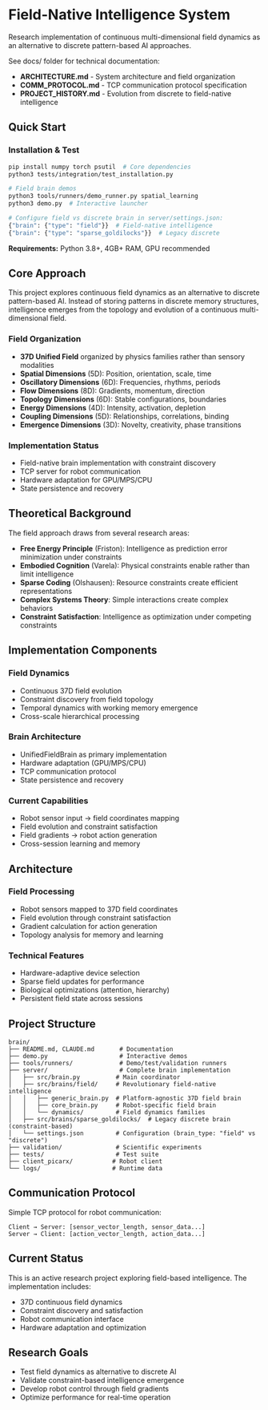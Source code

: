 # Field-Native Intelligence System

Research implementation of continuous multi-dimensional field dynamics as an alternative to discrete pattern-based AI approaches.

See docs/ folder for technical documentation:
- **ARCHITECTURE.md** - System architecture and field organization
- **COMM_PROTOCOL.md** - TCP communication protocol specification
- **PROJECT_HISTORY.md** - Evolution from discrete to field-native intelligence

## Quick Start

### Installation & Test
```bash
pip install numpy torch psutil  # Core dependencies
python3 tests/integration/test_installation.py

# Field brain demos
python3 tools/runners/demo_runner.py spatial_learning
python3 demo.py  # Interactive launcher

# Configure field vs discrete brain in server/settings.json:
{"brain": {"type": "field"}}  # Field-native intelligence
{"brain": {"type": "sparse_goldilocks"}}  # Legacy discrete
```

**Requirements:** Python 3.8+, 4GB+ RAM, GPU recommended

## Core Approach

This project explores continuous field dynamics as an alternative to discrete pattern-based AI. Instead of storing patterns in discrete memory structures, intelligence emerges from the topology and evolution of a continuous multi-dimensional field.

### Field Organization
- **37D Unified Field** organized by physics families rather than sensory modalities
- **Spatial Dimensions** (5D): Position, orientation, scale, time
- **Oscillatory Dimensions** (6D): Frequencies, rhythms, periods
- **Flow Dimensions** (8D): Gradients, momentum, direction
- **Topology Dimensions** (6D): Stable configurations, boundaries
- **Energy Dimensions** (4D): Intensity, activation, depletion
- **Coupling Dimensions** (5D): Relationships, correlations, binding
- **Emergence Dimensions** (3D): Novelty, creativity, phase transitions

### Implementation Status
- Field-native brain implementation with constraint discovery
- TCP server for robot communication
- Hardware adaptation for GPU/MPS/CPU
- State persistence and recovery

## Theoretical Background

The field approach draws from several research areas:

- **Free Energy Principle** (Friston): Intelligence as prediction error minimization under constraints
- **Embodied Cognition** (Varela): Physical constraints enable rather than limit intelligence
- **Sparse Coding** (Olshausen): Resource constraints create efficient representations
- **Complex Systems Theory**: Simple interactions create complex behaviors
- **Constraint Satisfaction**: Intelligence as optimization under competing constraints

## Implementation Components

### Field Dynamics
- Continuous 37D field evolution
- Constraint discovery from field topology
- Temporal dynamics with working memory emergence
- Cross-scale hierarchical processing

### Brain Architecture
- UnifiedFieldBrain as primary implementation
- Hardware adaptation (GPU/MPS/CPU)
- TCP communication protocol
- State persistence and recovery

### Current Capabilities
- Robot sensor input → field coordinates mapping
- Field evolution and constraint satisfaction
- Field gradients → robot action generation
- Cross-session learning and memory

## Architecture

### Field Processing
- Robot sensors mapped to 37D field coordinates
- Field evolution through constraint satisfaction
- Gradient calculation for action generation
- Topology analysis for memory and learning

### Technical Features
- Hardware-adaptive device selection
- Sparse field updates for performance
- Biological optimizations (attention, hierarchy)
- Persistent field state across sessions

## Project Structure

```
brain/
├── README.md, CLAUDE.md       # Documentation
├── demo.py                    # Interactive demos
├── tools/runners/             # Demo/test/validation runners
├── server/                    # Complete brain implementation
│   ├── src/brain.py          # Main coordinator
│   ├── src/brains/field/     # Revolutionary field-native intelligence
│   │   ├── generic_brain.py  # Platform-agnostic 37D field brain
│   │   ├── core_brain.py     # Robot-specific field brain
│   │   └── dynamics/         # Field dynamics families
│   ├── src/brains/sparse_goldilocks/  # Legacy discrete brain (constraint-based)
│   └── settings.json         # Configuration (brain_type: "field" vs "discrete")
├── validation/               # Scientific experiments
├── tests/                    # Test suite
├── client_picarx/           # Robot client
└── logs/                    # Runtime data
```

## Communication Protocol

Simple TCP protocol for robot communication:
```
Client → Server: [sensor_vector_length, sensor_data...]
Server → Client: [action_vector_length, action_data...]
```

## Current Status

This is an active research project exploring field-based intelligence. The implementation includes:

- 37D continuous field dynamics
- Constraint discovery and satisfaction
- Robot communication interface
- Hardware adaptation and optimization

## Research Goals

- Test field dynamics as alternative to discrete AI
- Validate constraint-based intelligence emergence
- Develop robot control through field gradients
- Optimize performance for real-time operation